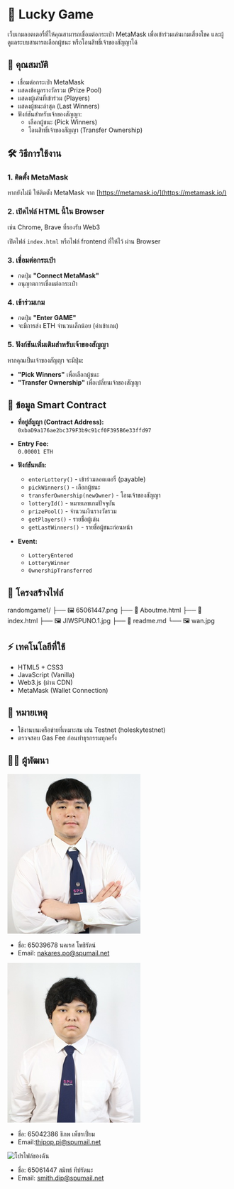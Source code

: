 # 🎲 Lucky Game

เว็บเกมลอตเตอรี่ที่ให้คุณสามารถเชื่อมต่อกระเป๋า MetaMask เพื่อเข้าร่วมเล่นเกมเสี่ยงโชค และผู้ดูแลระบบสามารถเลือกผู้ชนะ หรือโอนสิทธิ์เจ้าของสัญญาได้

## 🔗 คุณสมบัติ

- เชื่อมต่อกระเป๋า MetaMask
- แสดงข้อมูลรางวัลรวม (Prize Pool)
- แสดงผู้เล่นที่เข้าร่วม (Players)
- แสดงผู้ชนะล่าสุด (Last Winners)
- ฟังก์ชันสำหรับเจ้าของสัญญา:
  - เลือกผู้ชนะ (Pick Winners)
  - โอนสิทธิ์เจ้าของสัญญา (Transfer Ownership)

## 🛠 วิธีการใช้งาน

### 1. ติดตั้ง MetaMask

หากยังไม่มี ให้ติดตั้ง MetaMask จาก [https://metamask.io/](https://metamask.io/)

### 2. เปิดไฟล์ HTML นี้ใน Browser

เช่น Chrome, Brave ที่รองรับ Web3

เปิดไฟล์ `index.html` หรือไฟล์ frontend ที่ให้ไว้ ผ่าน Browser

### 3. เชื่อมต่อกระเป๋า

- กดปุ่ม **"Connect MetaMask"**
- อนุญาตการเชื่อมต่อกระเป๋า

### 4. เข้าร่วมเกม

- กดปุ่ม **"Enter GAME"**
- จะมีการส่ง ETH จำนวนเล็กน้อย (ค่าเข้าเกม)

### 5. ฟังก์ชันเพิ่มเติมสำหรับเจ้าของสัญญา

หากคุณเป็นเจ้าของสัญญา จะมีปุ่ม:

- **"Pick Winners"** เพื่อเลือกผู้ชนะ
- **"Transfer Ownership"** เพื่อเปลี่ยนเจ้าของสัญญา

## 🧩 ข้อมูล Smart Contract

- **ที่อยู่สัญญา (Contract Address):**  
  `0xbaD9a176ae2bc379F3b9c91cf0F395B6e33ffd97`

- **Entry Fee:**  
  `0.00001 ETH`

- **ฟังก์ชันหลัก:**
  - `enterLottery()` - เข้าร่วมลอตเตอรี่ (payable)
  - `pickWinners()` - เลือกผู้ชนะ
  - `transferOwnership(newOwner)` - โอนเจ้าของสัญญา
  - `lotteryId()` - หมายเลขเกมปัจจุบัน
  - `prizePool()` - จำนวนเงินรางวัลรวม
  - `getPlayers()` - รายชื่อผู้เล่น
  - `getLastWinners()` - รายชื่อผู้ชนะก่อนหน้า

- **Event:**
  - `LotteryEntered`
  - `LotteryWinner`
  - `OwnershipTransferred`

## 📁 โครงสร้างไฟล์
randomgame1/ ├── 🖼 65061447.png ├── 📄 Aboutme.html ├── 📄 index.html ├── 🖼 JIWSPUNO.1.jpg ├── 📝 readme.md └── 🖼 wan.jpg
## ⚡ เทคโนโลยีที่ใช้

- HTML5 + CSS3
- JavaScript (Vanilla)
- Web3.js (ผ่าน CDN)
- MetaMask (Wallet Connection)

## 📝 หมายเหตุ

- ใช้งานบนเครือข่ายที่เหมาะสม เช่น Testnet (holeskytestnet)
- ตรวจสอบ Gas Fee ก่อนทำธุรกรรมทุกครั้ง

## 👨‍💻 ผู้พัฒนา
![โปรไฟล์ของฉัน](./wan.jpg)

- ชื่อ: 65039678 นคเรศ โพธิรัตน์
- Email: nakares.po@spumail.net

![โปรไฟล์ของฉัน](./JIWSPUNO.1.jpg)

- ชื่อ: 65042386 ธีภพ เพ็ชรเปี่ยม
- Email:thipop.pi@spumail.net

![โปรไฟล์ของฉัน](./65061447.jpg)

- ชื่อ: 65061447 สมิทธ์ ทีปรัตนะ
- Email: smith.dip@spumail.net